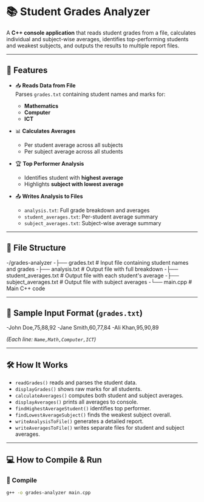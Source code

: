 # 📚 Student Grades Analyzer

A **C++ console application** that reads student grades from a file, calculates individual and subject-wise averages, identifies top-performing students and weakest subjects, and outputs the results to multiple report files.

---

## 🚀 Features

- 📥 **Reads Data from File**  
  Parses `grades.txt` containing student names and marks for:
  - **Mathematics**
  - **Computer**
  - **ICT**

- 📊 **Calculates Averages**
  - Per student average across all subjects
  - Per subject average across all students

- 🏆 **Top Performer Analysis**
  - Identifies student with **highest average**
  - Highlights **subject with lowest average**

- 📤 **Writes Analysis to Files**
  - `analysis.txt`: Full grade breakdown and averages
  - `student_averages.txt`: Per-student average summary
  - `subject_averages.txt`: Subject-wise average summary

---

## 📁 File Structure

-/grades-analyzer
-├── grades.txt # Input file containing student names and grades
-├── analysis.txt # Output file with full breakdown
-├── student_averages.txt # Output file with each student's average
-├── subject_averages.txt # Output file with subject averages
-└── main.cpp # Main C++ code

 
---

## 🧪 Sample Input Format (`grades.txt`)

-John Doe,75,88,92
-Jane Smith,60,77,84
-Ali Khan,95,90,89



*(Each line: `Name,Math,Computer,ICT`)*

---

## 🛠️ How It Works

- `readGrades()` reads and parses the student data.
- `displayGrades()` shows raw marks for all students.
- `calculateAverages()` computes both student and subject averages.
- `displayAverages()` prints all averages to console.
- `findHighestAverageStudent()` identifies top performer.
- `findLowestAverageSubject()` finds the weakest subject overall.
- `writeAnalysisToFile()` generates a detailed report.
- `writeAveragesToFile()` writes separate files for student and subject averages.

---

## 💻 How to Compile & Run

### 🔧 Compile

```bash
g++ -o grades-analyzer main.cpp
